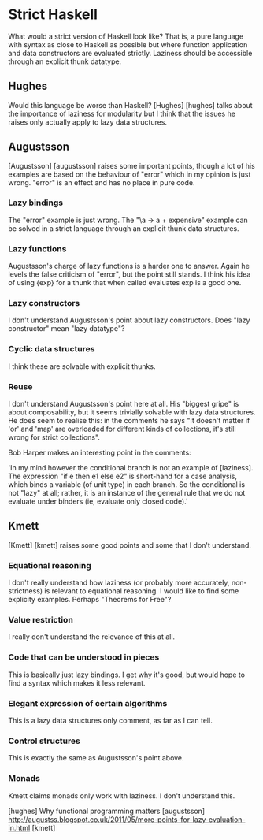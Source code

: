 # Strict Haskell

What would a strict version of Haskell look like?  That is, a pure language
with syntax as close to Haskell as possible but where function application
and data constructors are evaluated strictly.  Laziness should be accessible
through an explicit thunk datatype.

## Hughes

Would this language be worse than Haskell?  [Hughes] [hughes] talks about
the importance of laziness for modularity but I think that the issues he
raises only actually apply to lazy data structures.

## Augustsson

[Augustsson] [augustsson] raises some important points, though a lot of his
examples are based on the behaviour of "error" which in my opinion is
just wrong.  "error" is an effect and has no place in pure code.

### Lazy bindings

The "error" example is just wrong.  The "\a -> a + expensive" example can be
solved in a strict language through an explicit thunk data structures.

### Lazy functions

Augustsson's charge of lazy functions is a harder one to answer.  Again he
levels the false criticism of "error", but the point still stands.  I think
his idea of using {exp} for a thunk that when called evaluates exp is a good
one.

### Lazy constructors

I don't understand Augustsson's point about lazy constructors.  Does "lazy
constructor" mean "lazy datatype"?

### Cyclic data structures

I think these are solvable with explicit thunks.

### Reuse

I don't understand Augustsson's point here at all.  His "biggest gripe" is
about composability, but it seems trivially solvable with lazy data
structures.  He does seem to realise this: in the comments he says "It
doesn't matter if 'or' and 'map' are overloaded for different kinds of
collections, it's still wrong for strict collections".

Bob Harper makes an interesting point in the comments:

'In my mind however the conditional branch is not an example of [laziness].
The expression "if e then e1 else e2" is short-hand for a case analysis,
which binds a variable (of unit type) in each branch.  So the conditional is
not "lazy" at all; rather, it is an instance of the general rule that we do
not evaluate under binders (ie, evaluate only closed code).'

## Kmett

[Kmett] [kmett] raises some good points and some that I don't understand.

### Equational reasoning

I don't really understand how laziness (or probably more accurately,
non-strictness) is relevant to equational reasoning.  I would like to find
some explicity examples.  Perhaps "Theorems for Free"?

### Value restriction

I really don't understand the relevance of this at all.

### Code that can be understood in pieces

This is basically just lazy bindings.  I get why it's good, but would hope
to find a syntax which makes it less relevant.

### Elegant expression of certain algorithms

This is a lazy data structures only comment, as far as I can tell.

### Control structures

This is exactly the same as Augustsson's point above.

### Monads

Kmett claims monads only work with laziness.  I don't understand this.

[hughes] Why functional programming matters
[augustsson] http://augustss.blogspot.co.uk/2011/05/more-points-for-lazy-evaluation-in.html
[kmett]
